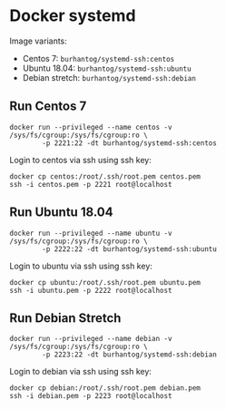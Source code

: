 # Docker systemd

Image variants:
- Centos 7: `burhantog/systemd-ssh:centos`
- Ubuntu 18.04: `burhantog/systemd-ssh:ubuntu`
- Debian stretch: `burhantog/systemd-ssh:debian`

## Run Centos 7
```
docker run --privileged --name centos -v /sys/fs/cgroup:/sys/fs/cgroup:ro \
        -p 2221:22 -dt burhantog/systemd-ssh:centos
```

Login to centos via ssh using ssh key:
```
docker cp centos:/root/.ssh/root.pem centos.pem
ssh -i centos.pem -p 2221 root@localhost
```

## Run Ubuntu 18.04
```
docker run --privileged --name ubuntu -v /sys/fs/cgroup:/sys/fs/cgroup:ro \
        -p 2222:22 -dt burhantog/systemd-ssh:ubuntu
```

Login to ubuntu via ssh using ssh key:
```
docker cp ubuntu:/root/.ssh/root.pem ubuntu.pem
ssh -i ubuntu.pem -p 2222 root@localhost
```

## Run Debian Stretch
```
docker run --privileged --name debian -v /sys/fs/cgroup:/sys/fs/cgroup:ro \
        -p 2223:22 -dt burhantog/systemd-ssh:debian
```

Login to debian via ssh using ssh key:
```
docker cp debian:/root/.ssh/root.pem debian.pem
ssh -i debian.pem -p 2223 root@localhost
```
